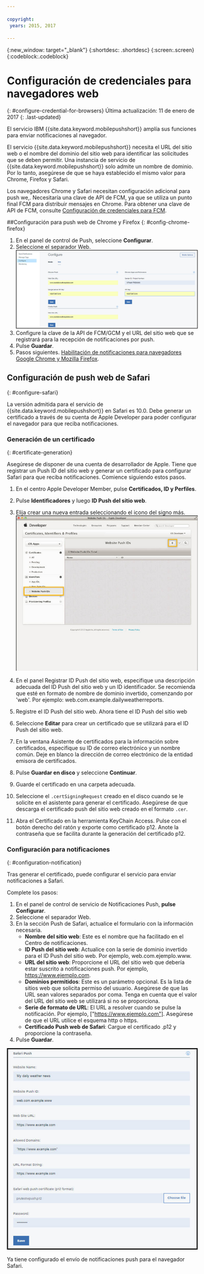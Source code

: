 ```yaml
---

copyright:
 years: 2015, 2017

---
```


{:new_window: target="_blank"}
{:shortdesc: .shortdesc}
{:screen:.screen}
{:codeblock:.codeblock}

# Configuración de credenciales para navegadores web
{: #configure-credential-for-browsers}
Última actualización: 11 de enero de 2017
{: .last-updated}

El servicio IBM {{site.data.keyword.mobilepushshort}} amplía sus funciones para enviar notificaciones al navegador. 

El servicio {{site.data.keyword.mobilepushshort}} necesita el URL del sitio web o el nombre del dominio del sitio web para identificar las solicitudes que se deben permitir. Una instancia de servicio de {{site.data.keyword.mobilepushshort}} solo admite un nombre de dominio. Por lo tanto, asegúrese de que se haya establecido el mismo valor para Chrome, Firefox y Safari. 

Los navegadores Chrome y Safari necesitan configuración adicional para push we,. Necesitaría una clave de API de FCM, ya que se utiliza un punto final FCM para distribuir mensajes en Chrome. Para obtener una clave de API de FCM, consulte [Configuración de credenciales para FCM](t_push_provider_android.html).



##Configuración para push web de Chrome y Firefox 
{: #config-chrome-firefox}

1. En el panel de control de Push, seleccione **Configurar**.
2. Seleccione el separador Web.
	![Configuraciones de push web](images/webpush_configure.jpg)
3. Configure la clave de la API de FCM/GCM y el URL del sitio web que se registrará para la recepción de notificaciones por push.
4. Pulse **Guardar**.
5. Pasos siguientes. [Habilitación de notificaciones para navegadores Google Chrome y Mozilla Firefox](c_enable_push.html).


## Configuración de push web de Safari 
{: #configure-safari}

La versión admitida para el servicio de {{site.data.keyword.mobilepushshort}} en Safari es 10.0. Debe generar un certificado a través de su cuenta de Apple Developer para poder configurar el navegador para que reciba notificaciones.

### Generación de un certificado
{: #certificate-generation}

Asegúrese de disponer de una cuenta de desarrollador de Apple. Tiene que registrar un Push ID del sitio web y generar un certificado para configurar Safari para que reciba notificaciones. Comience siguiendo estos pasos.

1. En el centro Apple Developer Member, pulse **Certificados, ID y Perfiles**. 
2. Pulse **Identificadores** y luego **ID Push del sitio web**.
3. Elija crear una nueva entrada seleccionando el icono del signo más.
  ![Panel de control de Push](images/safari_1.jpg)

4. En el panel Registrar ID Push del sitio web, especifique una descripción adecuada del ID Push del sitio web y un ID identificador. Se recomienda que esté en formato de nombre de dominio invertido, comenzando por 'web'. Por ejemplo: web.com.example.dailyweatherreports.
5. Registre el ID Push del sitio web. Ahora tiene el ID Push del sitio web 
6. Seleccione **Editar** para crear un certificado que se utilizará para el ID Push del sitio web.
7. En la ventana Asistente de certificados para la información sobre certificados, especifique su ID de correo electrónico y un nombre común. Deje en blanco la dirección de correo electrónico de la entidad emisora de certificados.
8. Pulse **Guardar en disco** y seleccione **Continuar**.
9. Guarde el certificado en una carpeta adecuada.
10. Seleccione el `.certSigningRequest` creado en el disco cuando se le solicite en el asistente para generar el certificado. Asegúrese de que descarga el certificado push del sitio web creado en el formato `.cer`.
11. Abra el Certificado en la herramienta KeyChain Access. Pulse con el botón derecho del ratón y exporte como certificado p12. Anote la contraseña que se facilita durante la generación del certificado p12.


### Configuración para notificaciones
  {: #configuration-notification}
 
Tras generar el certificado, puede configurar el servicio para enviar notificaciones a Safari. 

Complete los pasos:

1. En el panel de control de servicio de Notificaciones Push, **pulse Configurar**. 
2. Seleccione el separador Web. 
3. En la sección Push de Safari, actualice el formulario con la información necesaria. 
	- **Nombre del sitio web**: Este es el nombre que ha facilitado en el Centro de notificaciones.
	- **ID Push del sitio web**: Actualice con la serie de dominio invertido para el ID Push del sitio web. Por ejemplo, web.com.ejemplo.www.
	- **URL del sitio web**: Proporcione el URL del sitio web que debería estar suscrito a notificaciones push. Por ejemplo, https://www.ejemplo.com.
	- **Dominios permitidos**: Este es un parámetro opcional. Es la lista de sitios web que solicita permiso del usuario. Asegúrese de que las URL sean valores separados por coma. Tenga en cuenta que el valor del URL del sitio web se utilizará si no se proporciona. 
	- **Serie de formato de URL**: El URL a resolver cuando se pulse la notificación. Por ejemplo, ["https://www.ejemplo.com"]. Asegúrese de que el URL utilice el esquema http o https.
	- **Certificado Push web de Safari**: Cargue el certificado .p12 y proporcione la contraseña.
4. Pulse **Guardar**.	

![Panel de control de Push](images/push_configure_safari.jpg)	

Ya tiene configurado el envío de notificaciones push para el navegador Safari.

	
